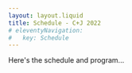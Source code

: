 ```yaml
---
layout: layout.liquid
title: Schedule - C+J 2022
# eleventyNavigation:
#   key: Schedule
---
```


Here's the schedule and program...